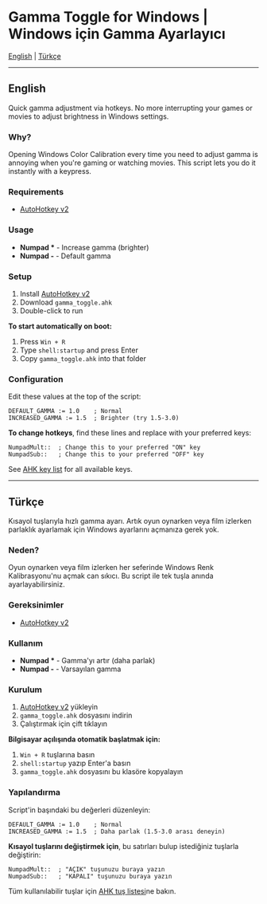 # Gamma Toggle for Windows | Windows için Gamma Ayarlayıcı

[English](#english) | [Türkçe](#türkçe)

---

## English

Quick gamma adjustment via hotkeys. No more interrupting your games or movies to adjust brightness in Windows settings.

### Why?

Opening Windows Color Calibration every time you need to adjust gamma is annoying when you're gaming or watching movies. This script lets you do it instantly with a keypress.

### Requirements

- [AutoHotkey v2](https://www.autohotkey.com/v2/)

### Usage

- **Numpad \*** - Increase gamma (brighter)
- **Numpad -** - Default gamma

### Setup

1. Install [AutoHotkey v2](https://www.autohotkey.com/v2/)
2. Download `gamma_toggle.ahk`
3. Double-click to run

**To start automatically on boot:**
1. Press `Win + R`
2. Type `shell:startup` and press Enter
3. Copy `gamma_toggle.ahk` into that folder

### Configuration

Edit these values at the top of the script:

```ahk
DEFAULT_GAMMA := 1.0    ; Normal
INCREASED_GAMMA := 1.5  ; Brighter (try 1.5-3.0)
```

**To change hotkeys**, find these lines and replace with your preferred keys:

```ahk
NumpadMult::  ; Change this to your preferred "ON" key
NumpadSub::   ; Change this to your preferred "OFF" key
```

See [AHK key list](https://www.autohotkey.com/docs/v2/KeyList.htm) for all available keys.

---

## Türkçe

Kısayol tuşlarıyla hızlı gamma ayarı. Artık oyun oynarken veya film izlerken parlaklık ayarlamak için Windows ayarlarını açmanıza gerek yok.

### Neden?

Oyun oynarken veya film izlerken her seferinde Windows Renk Kalibrasyonu'nu açmak can sıkıcı. Bu script ile tek tuşla anında ayarlayabilirsiniz.

### Gereksinimler

- [AutoHotkey v2](https://www.autohotkey.com/v2/)

### Kullanım

- **Numpad \*** - Gamma'yı artır (daha parlak)
- **Numpad -** - Varsayılan gamma

### Kurulum

1. [AutoHotkey v2](https://www.autohotkey.com/v2/) yükleyin
2. `gamma_toggle.ahk` dosyasını indirin
3. Çalıştırmak için çift tıklayın

**Bilgisayar açılışında otomatik başlatmak için:**
1. `Win + R` tuşlarına basın
2. `shell:startup` yazıp Enter'a basın
3. `gamma_toggle.ahk` dosyasını bu klasöre kopyalayın

### Yapılandırma

Script'in başındaki bu değerleri düzenleyin:

```ahk
DEFAULT_GAMMA := 1.0    ; Normal
INCREASED_GAMMA := 1.5  ; Daha parlak (1.5-3.0 arası deneyin)
```

**Kısayol tuşlarını değiştirmek için**, bu satırları bulup istediğiniz tuşlarla değiştirin:

```ahk
NumpadMult::  ; "AÇIK" tuşunuzu buraya yazın
NumpadSub::   ; "KAPALI" tuşunuzu buraya yazın
```

Tüm kullanılabilir tuşlar için [AHK tuş listesi](https://www.autohotkey.com/docs/v2/KeyList.htm)ne bakın.
